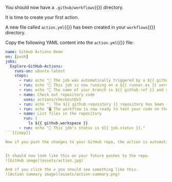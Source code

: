 You should now have a `.github/workflows`{{}} directory.

It is time to create your first action.

A new file called `action.yml`{{}} has been created in your `workflows`{{}} directory.

Copy the following YAML content into the `action.yml`{{}} file:

````yaml
name: GitHub Actions Demo
on: [push]
jobs:
  Explore-GitHub-Actions:
    runs-on: ubuntu-latest
    steps:
      - run: echo "🎉 The job was automatically triggered by a ${{ github.event_name }} event."
      - run: echo "🐧 This job is now running on a ${{ runner.os }} server hosted by GitHub!"
      - run: echo "🔎 The name of your branch is ${{ github.ref }} and your repository is ${{ github.repository }}."
      - name: Check out repository code
        uses: actions/checkout@v3
      - run: echo "💡 The ${{ github.repository }} repository has been cloned to the runner."
      - run: echo "🖥️ The workflow is now ready to test your code on the runner."
      - name: List files in the repository
        run: |
          ls ${{ github.workspace }}
      - run: echo "🍏 This job's status is ${{ job.status }}."
```{{copy}}

Now if you push the changes to your GitHub repo, the action is automatically deployed and will run on all future pushes to the repo.


It should now look like this on your future pushes to the repo.
![GitHub image](assets/action.jpg)

And if you click the ✔ you should see something like this.
![Action summary image](assets/action-summary.png)
````
